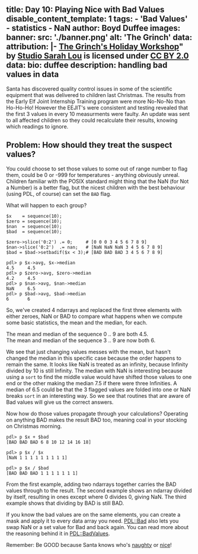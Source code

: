 title: Day 10: Playing Nice with Bad Values
disable_content_template: 1
tags:
    - 'Bad Values'
    - statistics
    - NaN
author: Boyd Duffee
images:
  banner:
    src: './banner.png'
    alt: 'The Grinch'
    data:
      attribution: |-
        <a href="https://www.flickr.com/photos/86665756@N00/8139519263">The Grinch's Holiday Workshop</a>" by <a href="https://www.flickr.com/photos/86665756@N00">Studio Sarah Lou</a> is licensed under <a href="https://creativecommons.org/licenses/by/2.0/?ref=openverse">CC BY 2.0</a>
data:
  bio: duffee
  description: handling bad values in data
---

Santa has discovered quality control issues in some of the scientific equipment that was delivered to children last Christmas.
The results from the Early Elf Joint Internship Training program were more No-No-No than Ho-Ho-Ho!
However the EEJIT's were consistent and testing revealed that the first 3 values in every 10 measurments were faulty. 
An update was sent to all affected children so they could recalculate their results, knowing which readings to ignore.

**Problem:** How should they treat the suspect values?
---

You could choose to set those values to some out of range number to flag them, could be 0 or -999 for temperatures - anything obviously unreal.
Children familiar with the POSIX standard might thing that the NaN (for Not a Number) is a better flag,
but the nicest children with the best behaviour (using PDL, of course) can set the `BAD` flag.

What will happen to each group?

    $x    = sequence(10);
    $zero = sequence(10);
    $nan  = sequence(10);
    $bad  = sequence(10);

    $zero->slice('0:2') .= 0;     # [0 0 0 3 4 5 6 7 8 9]
    $nan->slice('0:2')  .= nan;   # [NaN NaN NaN 3 4 5 6 7 8 9]
    $bad = $bad->setbadif($x < 3);# [BAD BAD BAD 3 4 5 6 7 8 9]

    pdl> p $x->avg, $x->median
    4.5     4.5
    pdl> p $zero->avg, $zero->median
    4.2     4.5
    pdl> p $nan->avg, $nan->median
    NaN     6.5
    pdl> p $bad->avg, $bad->median
    6       6

So, we've created 4 ndarrays and replaced the first three elements with either zeroes, NaN or BAD
to compare what happens when we compute some basic statistics, the mean and the median, for each.

The mean and median of the sequence 0 .. 9 are both 4.5.\
The mean and median of the sequence 3 .. 9 are now both 6.

We see that just changing values messes with the mean, but hasn't changed the median in this specific case because the order happens to remain the same.
It looks like NaN is treated as an infinity, because Infinity divided by 10 is still Infinity.
The median with NaN is interesting because using a `sort` to find the middle value would have shifted those values to one end or the other making the median 7.5 if there were three Infinities.
A median of 6.5 could be that the 3 flagged values are folded into one or NaN breaks `sort` in an interesting way.
So we see that routines that are aware of Bad values will give us the correct answers.

Now how do those values propagate through your calculations?
Operating on anything BAD makes the result BAD too, meaning coal in your stocking on Christmas morning.

    pdl> p $x + $bad
    [BAD BAD BAD 6 8 10 12 14 16 18]

    pdl> p $x / $x
    [NaN 1 1 1 1 1 1 1 1 1]

    pdl> p $x / $bad
    [BAD BAD BAD 1 1 1 1 1 1 1]

From the first example, adding two ndarrays together carries the BAD values through to the result.
The second example shows an ndarray divided by itself, resulting in ones except where 0 divides 0, giving NaN.
The third example shows that dividing by BAD is still BAD.

If you know the bad values are on the same elements, you can create a mask and apply it to every data array you need.
[PDL::Bad](https://metacpan.org/pod/PDL::Bad) also lets you swap NaN or a set value for Bad and back again.
You can read more about the reasoning behind it in [PDL::BadValues](https://metacpan.org/dist/PDL/view/Basic/Pod/BadValues.pod).

Remember: Be GOOD because Santa knows who's [naughty](https://metacpan.org/pod/PDL::Bad#isbad) or [nice](https://metacpan.org/pod/PDL::Bad#isgood)!
